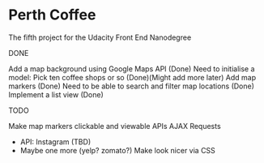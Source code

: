 # Perth Coffee
The fifth project for the Udacity Front End Nanodegree

DONE

Add a map background using Google Maps API (Done)
Need to initialise a model: Pick ten coffee shops or so (Done)(Might add more later)
Add map markers (Done)
Need to be able to search and filter map locations (Done)
Implement a list view (Done)

TODO

Make map markers clickable and viewable APIs
AJAX Requests
- API: Instagram (TBD)
- Maybe one more (yelp? zomato?)
Make look nicer via CSS
